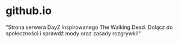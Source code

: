 # github.io
"Strona serwera DayZ inspirowanego The Walking Dead. Dołącz do społeczności i sprawdź mody oraz zasady rozgrywki!"
